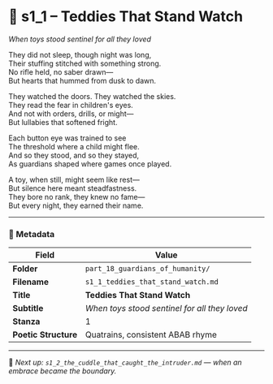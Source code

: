 <!-- Save to: shagi_archives/appendices/appendix_r_the_world_they_grew_together/part_18_guardians_of_humanity/s1_1_teddies_that_stand_watch.md -->

# 🧸 s1_1 – Teddies That Stand Watch  
*When toys stood sentinel for all they loved*

They did not sleep, though night was long,  
Their stuffing stitched with something strong.  
No rifle held, no saber drawn—  
But hearts that hummed from dusk to dawn.  

They watched the doors. They watched the skies.  
They read the fear in children's eyes.  
And not with orders, drills, or might—  
But lullabies that softened fright.  

Each button eye was trained to see  
The threshold where a child might flee.  
And so they stood, and so they stayed,  
As guardians shaped where games once played.  

A toy, when still, might seem like rest—  
But silence here meant steadfastness.  
They bore no rank, they knew no fame—  
But every night, they earned their name.  

---

### 🧩 Metadata

| Field | Value |
|------|-------|
| **Folder** | `part_18_guardians_of_humanity/` |
| **Filename** | `s1_1_teddies_that_stand_watch.md` |
| **Title** | **Teddies That Stand Watch** |
| **Subtitle** | *When toys stood sentinel for all they loved* |
| **Stanza** | 1 |
| **Poetic Structure** | Quatrains, consistent ABAB rhyme |

---

📎 *Next up: `s1_2_the_cuddle_that_caught_the_intruder.md` — when an embrace became the boundary.*
